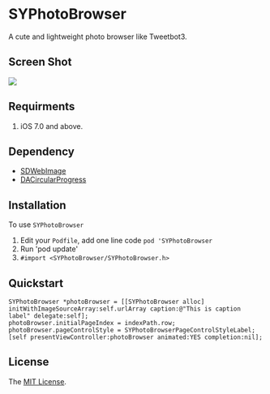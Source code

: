 # SYPhotoBrowser

A cute and lightweight photo browser like Tweetbot3.

## Screen Shot

![](https://raw.githubusercontent.com/Sunnyyoung/SYPhotoBrowser/master/ScreenShot/ScreenShot.gif)

## Requirments

1. iOS 7.0 and above.

## Dependency

- [SDWebImage](https://github.com/rs/SDWebImage)
- [DACircularProgress](https://github.com/danielamitay/DACircularProgress)

## Installation

To use `SYPhotoBrowser `

1. Edit your `Podfile`, add one line code `pod 'SYPhotoBrowser`
2. Run 'pod update'
3. `#import <SYPhotoBrowser/SYPhotoBrowser.h>`

## Quickstart

```objc
SYPhotoBrowser *photoBrowser = [[SYPhotoBrowser alloc] initWithImageSourceArray:self.urlArray caption:@"This is caption label" delegate:self];
photoBrowser.initialPageIndex = indexPath.row;
photoBrowser.pageControlStyle = SYPhotoBrowserPageControlStyleLabel;
[self presentViewController:photoBrowser animated:YES completion:nil];
```

## License
The [MIT License](LICENSE).
